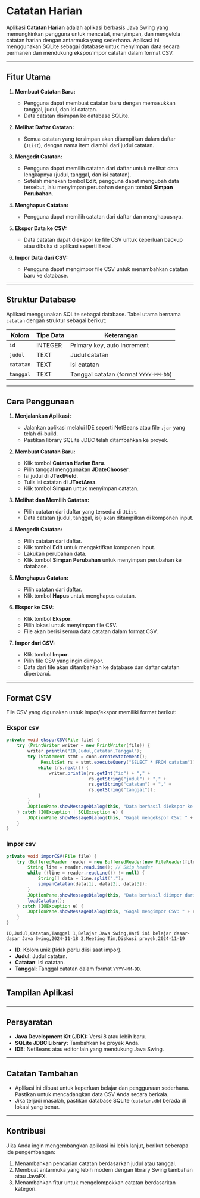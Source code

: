 # **Catatan Harian**

Aplikasi **Catatan Harian** adalah aplikasi berbasis Java Swing yang memungkinkan pengguna untuk mencatat, menyimpan, dan mengelola catatan harian dengan antarmuka yang sederhana. Aplikasi ini menggunakan SQLite sebagai database untuk menyimpan data secara permanen dan mendukung ekspor/impor catatan dalam format CSV.

---

## **Fitur Utama**

1. **Membuat Catatan Baru:**
    
    - Pengguna dapat membuat catatan baru dengan memasukkan tanggal, judul, dan isi catatan.
    - Data catatan disimpan ke database SQLite.
2. **Melihat Daftar Catatan:**
    
    - Semua catatan yang tersimpan akan ditampilkan dalam daftar (`JList`), dengan nama item diambil dari judul catatan.
3. **Mengedit Catatan:**
    
    - Pengguna dapat memilih catatan dari daftar untuk melihat data lengkapnya (judul, tanggal, dan isi catatan).
    - Setelah menekan tombol **Edit**, pengguna dapat mengubah data tersebut, lalu menyimpan perubahan dengan tombol **Simpan Perubahan**.
4. **Menghapus Catatan:**
    
    - Pengguna dapat memilih catatan dari daftar dan menghapusnya.
5. **Ekspor Data ke CSV:**
    
    - Data catatan dapat diekspor ke file CSV untuk keperluan backup atau dibuka di aplikasi seperti Excel.
6. **Impor Data dari CSV:**
    
    - Pengguna dapat mengimpor file CSV untuk menambahkan catatan baru ke database.

---

## **Struktur Database**

Aplikasi menggunakan SQLite sebagai database. Tabel utama bernama `catatan` dengan struktur sebagai berikut:

|Kolom|Tipe Data|Keterangan|
|---|---|---|
|`id`|INTEGER|Primary key, auto increment|
|`judul`|TEXT|Judul catatan|
|`catatan`|TEXT|Isi catatan|
|`tanggal`|TEXT|Tanggal catatan (format `YYYY-MM-DD`)|

---

## **Cara Penggunaan**

1. **Menjalankan Aplikasi:**
    
    - Jalankan aplikasi melalui IDE seperti NetBeans atau file `.jar` yang telah di-build.
    - Pastikan library SQLite JDBC telah ditambahkan ke proyek.
2. **Membuat Catatan Baru:**
    
    - Klik tombol **Catatan Harian Baru**.
    - Pilih tanggal menggunakan **JDateChooser**.
    - Isi judul di **JTextField**.
    - Tulis isi catatan di **JTextArea**.
    - Klik tombol **Simpan** untuk menyimpan catatan.
3. **Melihat dan Memilih Catatan:**
    
    - Pilih catatan dari daftar yang tersedia di `JList`.
    - Data catatan (judul, tanggal, isi) akan ditampilkan di komponen input.
4. **Mengedit Catatan:**
    
    - Pilih catatan dari daftar.
    - Klik tombol **Edit** untuk mengaktifkan komponen input.
    - Lakukan perubahan data.
    - Klik tombol **Simpan Perubahan** untuk menyimpan perubahan ke database.
5. **Menghapus Catatan:**
    
    - Pilih catatan dari daftar.
    - Klik tombol **Hapus** untuk menghapus catatan.
6. **Ekspor ke CSV:**
    
    - Klik tombol **Ekspor**.
    - Pilih lokasi untuk menyimpan file CSV.
    - File akan berisi semua data catatan dalam format CSV.
7. **Impor dari CSV:**
    
    - Klik tombol **Impor**.
    - Pilih file CSV yang ingin diimpor.
    - Data dari file akan ditambahkan ke database dan daftar catatan diperbarui.

---

## **Format CSV**

File CSV yang digunakan untuk impor/ekspor memiliki format berikut:

### Ekspor csv
```java
private void eksporCSV(File file) {
    try (PrintWriter writer = new PrintWriter(file)) {
        writer.println("ID,Judul,Catatan,Tanggal");
        try (Statement stmt = conn.createStatement();
             ResultSet rs = stmt.executeQuery("SELECT * FROM catatan")) {
            while (rs.next()) {
                writer.println(rs.getInt("id") + "," +
                               rs.getString("judul") + "," +
                               rs.getString("catatan") + "," +
                               rs.getString("tanggal"));
            }
        }
        JOptionPane.showMessageDialog(this, "Data berhasil diekspor ke CSV!");
    } catch (IOException | SQLException e) {
        JOptionPane.showMessageDialog(this, "Gagal mengekspor CSV: " + e.getMessage());
    }
}
```

### Impor csv
```java
private void imporCSV(File file) {
    try (BufferedReader reader = new BufferedReader(new FileReader(file))) {
        String line = reader.readLine(); // Skip header
        while ((line = reader.readLine()) != null) {
            String[] data = line.split(",");
            simpanCatatan(data[1], data[2], data[3]);
        }
        JOptionPane.showMessageDialog(this, "Data berhasil diimpor dari CSV!");
        loadCatatan();
    } catch (IOException e) {
        JOptionPane.showMessageDialog(this, "Gagal mengimpor CSV: " + e.getMessage());
    }
}
```

`ID,Judul,Catatan,Tanggal 1,Belajar Java Swing,Hari ini belajar dasar-dasar Java Swing,2024-11-18 2,Meeting Tim,Diskusi proyek,2024-11-19`

- **ID**: Kolom unik (tidak perlu diisi saat impor).
- **Judul**: Judul catatan.
- **Catatan**: Isi catatan.
- **Tanggal**: Tanggal catatan dalam format `YYYY-MM-DD`.

---

## **Tampilan Aplikasi**

###

---

## **Persyaratan**

- **Java Development Kit (JDK):** Versi 8 atau lebih baru.
- **SQLite JDBC Library:** Tambahkan ke proyek Anda.
- **IDE:** NetBeans atau editor lain yang mendukung Java Swing.

---

## **Catatan Tambahan**

- Aplikasi ini dibuat untuk keperluan belajar dan penggunaan sederhana. Pastikan untuk mencadangkan data CSV Anda secara berkala.
- Jika terjadi masalah, pastikan database SQLite (`catatan.db`) berada di lokasi yang benar.

---

## **Kontribusi**

Jika Anda ingin mengembangkan aplikasi ini lebih lanjut, berikut beberapa ide pengembangan:

1. Menambahkan pencarian catatan berdasarkan judul atau tanggal.
2. Membuat antarmuka yang lebih modern dengan library Swing tambahan atau JavaFX.
3. Menambahkan fitur untuk mengelompokkan catatan berdasarkan kategori.
